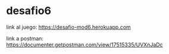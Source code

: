 # desafio6
link al juego: https://desafio-mod6.herokuapp.com

link a postman: https://documenter.getpostman.com/view/17515335/UVXnJaDc
